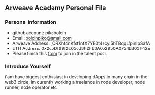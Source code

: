 ## Arweave Academy Personal File

### Personal information

- github account: pikobolcin
- Email: bolcinpiko@gmail.com
- Arweave Address: _CRXhf4nKfsf1nfX7YE0t4ecyi5hTBqqLfpinIpSafA
- ETH Address: 0x2c5Df99f2E65dd3F2FE3A652950A0754EB03F42e
- Please finish this [form](https://docs.google.com/forms/d/e/1FAIpQLSfWA5fIIcBgmRppm3jNz5vmf9Mai_QMVil-2pO4r7YKn_Zhtw/viewform?usp=sf_link) to join in the talent pool.

### Introduce Yourself
 i'am have biggest enthusiast in developing dApps in many chain in the web3 circle, im curently working a freelance in node developer, node runner, node operator etc
